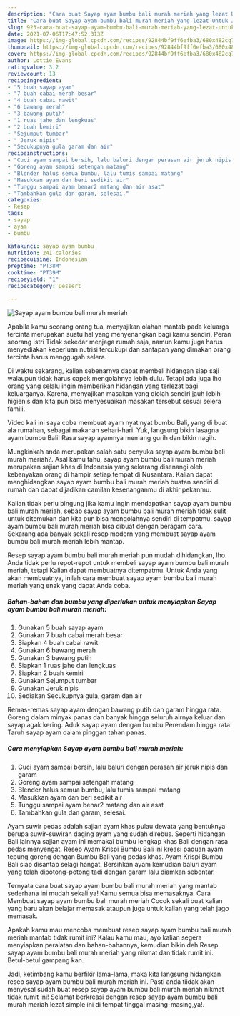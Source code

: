 ```yaml
---
description: "Cara buat Sayap ayam bumbu bali murah meriah yang lezat Untuk Jualan"
title: "Cara buat Sayap ayam bumbu bali murah meriah yang lezat Untuk Jualan"
slug: 923-cara-buat-sayap-ayam-bumbu-bali-murah-meriah-yang-lezat-untuk-jualan
date: 2021-07-06T17:47:52.313Z
image: https://img-global.cpcdn.com/recipes/92844bf9ff6efba3/680x482cq70/sayap-ayam-bumbu-bali-murah-meriah-foto-resep-utama.jpg
thumbnail: https://img-global.cpcdn.com/recipes/92844bf9ff6efba3/680x482cq70/sayap-ayam-bumbu-bali-murah-meriah-foto-resep-utama.jpg
cover: https://img-global.cpcdn.com/recipes/92844bf9ff6efba3/680x482cq70/sayap-ayam-bumbu-bali-murah-meriah-foto-resep-utama.jpg
author: Lottie Evans
ratingvalue: 3.2
reviewcount: 13
recipeingredient:
- "5 buah sayap ayam"
- "7 buah cabai merah besar"
- "4 buah cabai rawit"
- "6 bawang merah"
- "3 bawang putih"
- "1 ruas jahe dan lengkuas"
- "2 buah kemiri"
- "Sejumput tumbar"
- " Jeruk nipis"
- "Secukupnya gula garam dan air"
recipeinstructions:
- "Cuci ayam sampai bersih, lalu baluri dengan perasan air jeruk nipis dan garam"
- "Goreng ayam sampai setengah matang"
- "Blender halus semua bumbu, lalu tumis sampai matang"
- "Masukkan ayam dan beri sedikit air"
- "Tunggu sampai ayam benar2 matang dan air asat"
- "Tambahkan gula dan garam, selesai."
categories:
- Resep
tags:
- sayap
- ayam
- bumbu

katakunci: sayap ayam bumbu 
nutrition: 241 calories
recipecuisine: Indonesian
preptime: "PT38M"
cooktime: "PT39M"
recipeyield: "1"
recipecategory: Dessert

---
```



![Sayap ayam bumbu bali murah meriah](https://img-global.cpcdn.com/recipes/92844bf9ff6efba3/680x482cq70/sayap-ayam-bumbu-bali-murah-meriah-foto-resep-utama.jpg)

Apabila kamu seorang orang tua, menyajikan olahan mantab pada keluarga tercinta merupakan suatu hal yang menyenangkan bagi kamu sendiri. Peran seorang istri Tidak sekedar menjaga rumah saja, namun kamu juga harus menyediakan keperluan nutrisi tercukupi dan santapan yang dimakan orang tercinta harus menggugah selera.

Di waktu  sekarang, kalian sebenarnya dapat membeli hidangan siap saji walaupun tidak harus capek mengolahnya lebih dulu. Tetapi ada juga lho orang yang selalu ingin memberikan hidangan yang terlezat bagi keluarganya. Karena, menyajikan masakan yang diolah sendiri jauh lebih higienis dan kita pun bisa menyesuaikan masakan tersebut sesuai selera famili. 

Video kali ini saya coba membuat ayam nyat nyat bumbu Bali, yang di buat ala rumahan, sebagai makanan sehari-hari. Yuk, langsung bikin lasagna ayam bumbu Bali! Rasa sayap ayamnya memang gurih dan bikin nagih.

Mungkinkah anda merupakan salah satu penyuka sayap ayam bumbu bali murah meriah?. Asal kamu tahu, sayap ayam bumbu bali murah meriah merupakan sajian khas di Indonesia yang sekarang disenangi oleh kebanyakan orang di hampir setiap tempat di Nusantara. Kalian dapat menghidangkan sayap ayam bumbu bali murah meriah buatan sendiri di rumah dan dapat dijadikan camilan kesenanganmu di akhir pekanmu.

Kalian tidak perlu bingung jika kamu ingin mendapatkan sayap ayam bumbu bali murah meriah, sebab sayap ayam bumbu bali murah meriah tidak sulit untuk ditemukan dan kita pun bisa mengolahnya sendiri di tempatmu. sayap ayam bumbu bali murah meriah bisa dibuat dengan beragam cara. Sekarang ada banyak sekali resep modern yang membuat sayap ayam bumbu bali murah meriah lebih mantap.

Resep sayap ayam bumbu bali murah meriah pun mudah dihidangkan, lho. Anda tidak perlu repot-repot untuk membeli sayap ayam bumbu bali murah meriah, tetapi Kalian dapat membuatnya ditempatmu. Untuk Anda yang akan membuatnya, inilah cara membuat sayap ayam bumbu bali murah meriah yang enak yang dapat Anda coba.

<!--inarticleads1-->

##### Bahan-bahan dan bumbu yang diperlukan untuk menyiapkan Sayap ayam bumbu bali murah meriah:

1. Gunakan 5 buah sayap ayam
1. Gunakan 7 buah cabai merah besar
1. Siapkan 4 buah cabai rawit
1. Gunakan 6 bawang merah
1. Gunakan 3 bawang putih
1. Siapkan 1 ruas jahe dan lengkuas
1. Siapkan 2 buah kemiri
1. Gunakan Sejumput tumbar
1. Gunakan  Jeruk nipis
1. Sediakan Secukupnya gula, garam dan air


Remas-remas sayap ayam dengan bawang putih dan garam hingga rata. Goreng dalam minyak panas dan banyak hingga seluruh airnya keluar dan sayap agak kering. Aduk sayap ayam dengan bumbu Perendam hingga rata. Taruh sayap ayam dalam pinggan tahan panas. 

<!--inarticleads2-->

##### Cara menyiapkan Sayap ayam bumbu bali murah meriah:

1. Cuci ayam sampai bersih, lalu baluri dengan perasan air jeruk nipis dan garam
1. Goreng ayam sampai setengah matang
1. Blender halus semua bumbu, lalu tumis sampai matang
1. Masukkan ayam dan beri sedikit air
1. Tunggu sampai ayam benar2 matang dan air asat
1. Tambahkan gula dan garam, selesai.


Ayam suwir pedas adalah sajian ayam khas pulau dewata yang bentuknya berupa suwir-suwiran daging ayam yang sudah direbus. Seperti hidangan Bali lainnya sajian ayam ini memakai bumbu lengkap khas Bali dengan rasa pedas menyengat. Resep Ayam Krispi Bumbu Bali ini kreasi paduan ayam tepung goreng dengan Bumbu Bali yang pedas khas. Ayam Krispi Bumbu Bali siap disantap selagi hangat. Bersihkan ayam kemudian baluri ayam yang telah dipotong-potong tadi dengan garam lalu diamkan sebentar. 

Ternyata cara buat sayap ayam bumbu bali murah meriah yang mantab sederhana ini mudah sekali ya! Kamu semua bisa memasaknya. Cara Membuat sayap ayam bumbu bali murah meriah Cocok sekali buat kalian yang baru akan belajar memasak ataupun juga untuk kalian yang telah jago memasak.

Apakah kamu mau mencoba membuat resep sayap ayam bumbu bali murah meriah mantab tidak rumit ini? Kalau kamu mau, ayo kalian segera menyiapkan peralatan dan bahan-bahannya, kemudian bikin deh Resep sayap ayam bumbu bali murah meriah yang nikmat dan tidak rumit ini. Betul-betul gampang kan. 

Jadi, ketimbang kamu berfikir lama-lama, maka kita langsung hidangkan resep sayap ayam bumbu bali murah meriah ini. Pasti anda tiidak akan menyesal sudah buat resep sayap ayam bumbu bali murah meriah nikmat tidak rumit ini! Selamat berkreasi dengan resep sayap ayam bumbu bali murah meriah lezat simple ini di tempat tinggal masing-masing,ya!.

